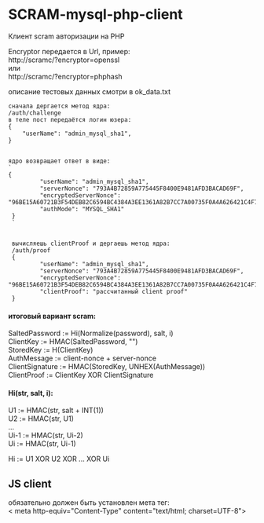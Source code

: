 # SCRAM-mysql-php-client
Клиент scram авторизации на PHP

Encryptor передается в Url, пример:  
http://scramc/?encryptor=openssl  
или  
http://scramc/?encryptor=phphash  

описание тестовых данных смотри в ok_data.txt

```
сначала дергается метод ядра:  
/auth/challenge  
в теле пост передаётся логин юзера:  
{
    "userName": "admin_mysql_sha1",
}


ядро возвращает ответ в виде:  
`
{
         "userName": "admin_mysql_sha1",
         "serverNonce": "793A4B72859A775445F8400E9481AFD3BACAD69F",
         "encryptedServerNonce": "96BE15A60721B3F54DEB82C6594BC4384A3EE1361A82B7CC7A00735F0A4A626421C4F7ED413E32FA26AFD928368AFA5A",
         "authMode": "MYSQL_SHA1"
 }
 `
 
 
 вычисляешь clientProof и дергаешь метод ядра:  
 /auth/proof  
 {
         "userName": "admin_mysql_sha1",
         "serverNonce": "793A4B72859A775445F8400E9481AFD3BACAD69F",
         "encryptedServerNonce": "96BE15A60721B3F54DEB82C6594BC4384A3EE1361A82B7CC7A00735F0A4A626421C4F7ED413E32FA26AFD928368AFA5A",
         "clientProof": "рассчитанный client proof"
 }
 ```
 #### итоговый вариант scram:   
 SaltedPassword := Hi(Normalize(password), salt, i)  
 ClientKey := HMAC(SaltedPassword, "")  
 StoredKey := H(ClientKey)  
 AuthMessage := client-nonce + server-nonce   
 ClientSignature := HMAC(StoredKey, UNHEX(AuthMessage))  
 ClientProof := ClientKey XOR ClientSignature  
 
 
 #### Hi(str, salt, i):  
 
 U1 := HMAC(str, salt + INT(1))  
 U2 := HMAC(str, U1)  
 ...  
 Ui-1 := HMAC(str, Ui-2)  
 Ui := HMAC(str, Ui-1)  
 
 Hi := U1 XOR U2 XOR ... XOR Ui  
 
 
 ## JS client  
 обязательно должен быть установлен мета тег:  
 < meta http-equiv="Content-Type" content="text/html; charset=UTF-8">